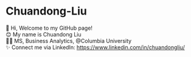 # Chuandong-Liu
👋 Hi, Welcome to my GitHub page!  <br />
😊 My name is Chuandong Liu  <br />
🧑‍💻 MS, Business Analytics, @Columbia University <br />
✨ Connect me via LinkedIn: https://www.linkedin.com/in/chuandongliu/  <br />
